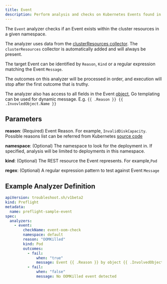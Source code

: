 ```yaml
---
title: Event
description: Perform analysis and checks on Kubernetes Events found in the cluster
---
```


The `Event` analyzer checks if an Event exists within the cluster resources in a given namespace.

The analyzer uses data from the [clusterResources collector](https://troubleshoot.sh/collect/cluster-resources).
The `clusterResources` collector is automatically added and will always be present.

The target Event can be identified by `Reason`, `Kind` or a regular expression matching the Event `Message`.

The outcomes on this analyzer will be processed in order, and execution will stop after the first outcome that is truthy.

The analyzer also has access to all fields in the Event [object](https://kubernetes.io/docs/reference/kubernetes-api/cluster-resources/event-v1/), Go templating can be used for dynamic message. E.g. `{{ .Reason }} {{ .InvovledObject.Name }}`

## Parameters

**reason**: (Required) Event Reason. For example, `InvalidDiskCapacity`. Possible reasons list can be referred from Kubernetes [source code](https://github.com/kubernetes/kubernetes/blob/master/pkg/kubelet/events/event.go)

**namespace**: (Optional) The namespace to look for the deployment in.
If specified, analysis will be limited to deployments in this namespace.

**kind**: (Optional) The REST resource the Event represents. For example,`Pod`

**regex**: (Optional) A regular expression pattern to test against Event `Message`

## Example Analyzer Definition

```yaml
apiVersion: troubleshoot.sh/v1beta2
kind: Preflight
metadata:
  name: preflight-sample-event
spec:
  analyzers:
    - event:
        checkName: event-oom-check
        namespace: default
        reason: "OOMKilled"
        kind: Pod
        outcomes:
          - fail:
              when: "true"
              message: Event {{ .Reason }} by object {{ .InvolvedObject.Name }} kind {{ .InvolvedObject.Kind }} has message {{ .Message }}
          - fail:
              when: "false"
              message: No OOMKilled event detected
```